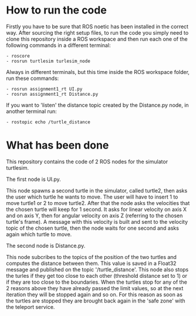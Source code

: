 # How to run the code

Firstly you have to be sure that ROS noetic has been installed in the correct way.
After sourcing the right setup files, to run the code you simply need to clone this repository inside a ROS workspace and then run each one of the following commands in a different terminal:

	- roscore
	- rosrun turtlesim turlesim_node

Always in different terminals, but this time inside the ROS workspace folder, run these commands:

	- rosrun assignment1_rt UI.py
	- rosrun assignment1_rt Distance.py

If you want to 'listen' the distance topic created by the Distance.py node, in another terminal run:

	- rostopic echo /turtle_distance

# What has been done

This repository contains the code of 2 ROS nodes for the simulator turtlesim.

The first node is UI.py.

This node spawns a second turtle in the simulator, called turtle2, then asks the user which turtle he wants to move.
The user will have to insert 1 to move turtle1 or 2 to move turtle2.  After that the node asks the velocities that the chosen turtle will keep for 1 second.
It asks for linear velocity on axis X and on axis Y, then for angular velocity on axis Z (referring to the chosen turtle's frame).
A message with this velocity is built and sent to the velocity topic of the chosen turtle, then the node waits for one second and asks again which turtle to move.

The second node is Distance.py.

This node subcribes to the topics of the position of the two turtles and computes the distance between them. This value is saved in a Float32 message and published on the topic '/turtle_distance'.
This node also stops the turles if they get too close to each other (threshold distance set to 1) or if they are too close to the boundaries.
When the turtles stop for any of the 2 reasons above they have already passed the limit values, so at the next iteration they will be stopped again and so on. For this reason as soon as the turtles are stopped they are brought back again in the 'safe zone' with the teleport service.
